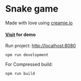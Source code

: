 # Snake game 
Made with love using [creamie.io](https://creamie.io) 
#### [Visit](https://snake-game-creamie.vercel.app/) for demo

Run project: [http://localhost:8080](http://localhost:8080)
```
npm run development
```

For Compressed build:
```
npm run build
```


